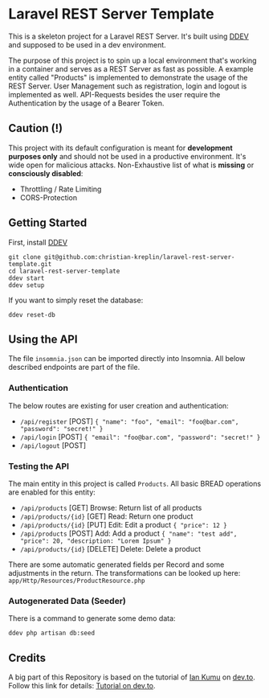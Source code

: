 # Laravel REST Server Template

This is a skeleton project for a Laravel REST Server. It's built using [DDEV](https://ddev.com/) and supposed to be used
in a dev environment.

The purpose of this project is to spin up a local environment that's working in a container and serves as a REST Server
as fast as possible. A example entity called "Products" is implemented to demonstrate the usage of the REST Server.
User Management such as registration, login and logout is implemented as well. API-Requests besides the user require the
Authentication by the usage of a Bearer Token.

## Caution (!)

This project with its default configuration is meant for **development purposes only** and should not be used in a
productive environment. It's wide open for malicious attacks. Non-Exhaustive list of what is **missing** or
**consciously disabled**:

-   Throttling / Rate Limiting
-   CORS-Protection

## Getting Started

First, install [DDEV](https://ddev.com/get-started/)

```
git clone git@github.com:christian-kreplin/laravel-rest-server-template.git
cd laravel-rest-server-template
ddev start
ddev setup
```

If you want to simply reset the database:

```
ddev reset-db
```

## Using the API

The file `insomnia.json` can be imported directly into Insomnia. All below described endpoints are part of the file.

### Authentication

The below routes are existing for user creation and authentication:

-   `/api/register` [POST] `{ "name": "foo", "email": "foo@bar.com", "password": "secret!" }`
-   `/api/login` [POST] `{ "email": "foo@bar.com", "password": "secret!" }`
-   `/api/logout` [POST]

### Testing the API

The main entity in this project is called `Products`. All basic BREAD operations are enabled for this entity:

-   `/api/products` [GET] Browse: Return list of all products
-   `/api/products/{id}` [GET] Read: Return one product
-   `/api/products/{id}` [PUT] Edit: Edit a product `{ "price": 12 }`
-   `/api/products` [POST] Add: Add a product `{ "name": "test add", "price": 20, "description: "Lorem Ipsum" }`
-   `/api/products/{id}` [DELETE] Delete: Delete a product

There are some automatic generated fields per Record and some adjustments in the return. The transformations can be
looked up here: `app/Http/Resources/ProductResource.php`

### Autogenerated Data (Seeder)

There is a command to generate some demo data:

`ddev php artisan db:seed`

## Credits

A big part of this Repository is based on the tutorial of [Ian Kumu](https://dev.to/iankumu)
on [dev.to](https://dev.to). Follow this link for
details: [Tutorial on dev.to](https://dev.to/iankumu/how-to-build-a-rest-api-with-laravel-a-beginners-guide-2fjm).
